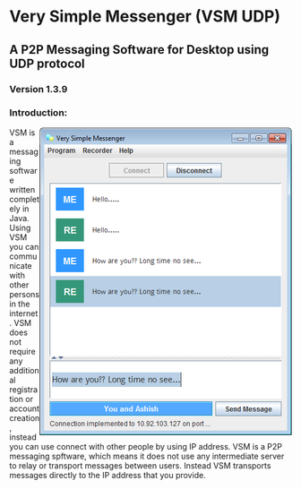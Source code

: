 # Very Simple Messenger (VSM UDP)
## A P2P Messaging Software for Desktop using UDP protocol
### Version 1.3.9

### Introduction:
<img src = "/screen_shot/s1.png" al="VSM UDP Main Window" align="right">
VSM is a messaging software written completely in Java. Using VSM you can communicate with other persons in the internet. VSM does not require any additional registration or account creation, instead you can use connect with other people by using IP address. VSM is a P2P messaging spftware, which means it does not use any intermediate server to relay or transport messages between users. Instead VSM transports messages directly to the IP address that you provide.
